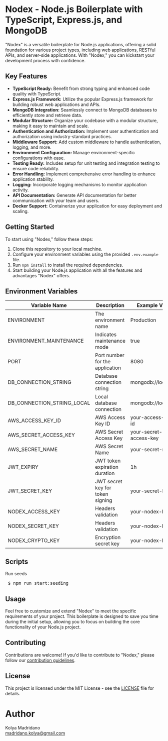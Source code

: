 # Nodex - Node.js Boilerplate with TypeScript, Express.js, and MongoDB

"Nodex" is a versatile boilerplate for Node.js applications, offering a solid foundation for various project types, including web applications, RESTful APIs, and server-side applications. With "Nodex," you can kickstart your development process with confidence.

## Key Features

- **TypeScript Ready:** Benefit from strong typing and enhanced code quality with TypeScript.
- **Express.js Framework:** Utilize the popular Express.js framework for building robust web applications and APIs.
- **MongoDB Integration:** Seamlessly connect to MongoDB databases to efficiently store and retrieve data.
- **Modular Structure:** Organize your codebase with a modular structure, making it easy to maintain and scale.
- **Authentication and Authorization:** Implement user authentication and authorization using industry-standard practices.
- **Middleware Support:** Add custom middleware to handle authentication, logging, and more.
- **Environment Configuration:** Manage environment-specific configurations with ease.
- **Testing Ready:** Includes setup for unit testing and integration testing to ensure code reliability.
- **Error Handling:** Implement comprehensive error handling to enhance application stability.
- **Logging:** Incorporate logging mechanisms to monitor application activity.
- **API Documentation:** Generate API documentation for better communication with your team and users.
- **Docker Support:** Containerize your application for easy deployment and scaling.

## Getting Started

To start using "Nodex," follow these steps:

1. Clone this repository to your local machine.
2. Configure your environment variables using the provided `.env.example` file.
3. Run `npm install` to install the required dependencies.
4. Start building your Node.js application with all the features and advantages "Nodex" offers.

## Environment Variables

| Variable Name           | Description                    | Example Value        |
|-------------------------|--------------------------------|-----------------------|
| ENVIRONMENT             | The environment name           | Production            |
| ENVIRONMENT_MAINTENANCE | Indicates maintenance mode    | true                  |
| PORT                    | Port number for the application | 8080                  |
| DB_CONNECTION_STRING    | Database connection string     | mongodb://localhost   |
| DB_CONNECTION_STRING_LOCAL | Local database connection   | mongodb://localhost   |
| AWS_ACCESS_KEY_ID       | AWS Access Key ID               | your-access-key-id    |
| AWS_SECRET_ACCESS_KEY   | AWS Secret Access Key           | your-secret-access-key |
| AWS_SECRET_NAME         | AWS Secret Name                 | your-secret-name      |
| JWT_EXPIRY              | JWT token expiration duration   | 1h                    |
| JWT_SECRET_KEY          | JWT secret key for token signing | your-secret-key      |
| NODEX_ACCESS_KEY          | Headers validation | your-nodex-key      |
| NODEX_SECRET_KEY          | Headers validation | your-nodex-key      |
| NODEX_CRYPTO_KEY          | Encryption secret key | your-nodex-key      |

## Scripts

Run seeds
<pre> $ npm run start:seeding </pre>

## Usage

Feel free to customize and extend "Nodex" to meet the specific requirements of your project. This boilerplate is designed to save you time during the initial setup, allowing you to focus on building the core functionality of your Node.js project.

## Contributing

Contributions are welcome! If you'd like to contribute to "Nodex," please follow our [contribution guidelines](CONTRIBUTING.md).

## License

This project is licensed under the MIT License - see the [LICENSE](LICENSE) file for details.

# Author
Kolya Madridano <br/>
madridano.kolya@gmail.com
